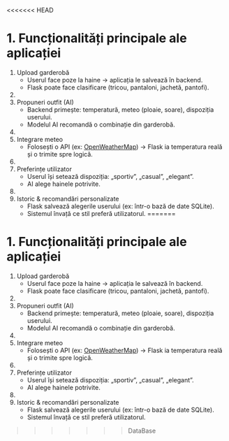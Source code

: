 <<<<<<< HEAD
# **1. Funcționalități principale ale aplicației**

1. Upload garderobă
    - Userul face poze la haine → aplicația le salvează în backend.
    - Flask poate face clasificare (tricou, pantaloni, jachetă, pantofi).
2. 
3. Propuneri outfit (AI)
    - Backend primește: temperatură, meteo (ploaie, soare), dispoziția userului.
    - Modelul AI recomandă o combinație din garderobă.
4. 
5. Integrare meteo
    - Folosești o API (ex: [OpenWeatherMap](https://openweathermap.org/api)) → Flask ia temperatura reală și o trimite spre logică.
6. 
7. Preferințe utilizator
    - Userul își setează dispoziția: „sportiv”, „casual”, „elegant”.
    - AI alege hainele potrivite.
8. 
9. Istoric & recomandări personalizate
    - Flask salvează alegerile userului (ex: într-o bază de date SQLite).
    - Sistemul învață ce stil preferă utilizatorul.
=======
# **1. Funcționalități principale ale aplicației**

1. Upload garderobă
    - Userul face poze la haine → aplicația le salvează în backend.
    - Flask poate face clasificare (tricou, pantaloni, jachetă, pantofi).
2. 
3. Propuneri outfit (AI)
    - Backend primește: temperatură, meteo (ploaie, soare), dispoziția userului.
    - Modelul AI recomandă o combinație din garderobă.
4. 
5. Integrare meteo
    - Folosești o API (ex: [OpenWeatherMap](https://openweathermap.org/api)) → Flask ia temperatura reală și o trimite spre logică.
6. 
7. Preferințe utilizator
    - Userul își setează dispoziția: „sportiv”, „casual”, „elegant”.
    - AI alege hainele potrivite.
8. 
9. Istoric & recomandări personalizate
    - Flask salvează alegerile userului (ex: într-o bază de date SQLite).
    - Sistemul învață ce stil preferă utilizatorul.
>>>>>>> DataBase
